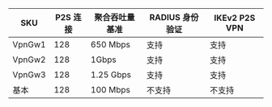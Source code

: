 | **SKU** | **P2S 连接**| **聚合吞吐量基准** | **RADIUS 身份验证** | **IKEv2 P2S VPN** |
|---|---|---|---| --- |
| VpnGw1 | 128 | 650 Mbps  | 支持     | 支持 |
| VpnGw2 | 128 | 1Gbps     | 支持     | 支持 |
| VpnGw3 | 128 | 1.25 Gbps | 支持     | 支持 |
| 基本  | 128 | 100 Mbps  | 不支持 | 不支持 |